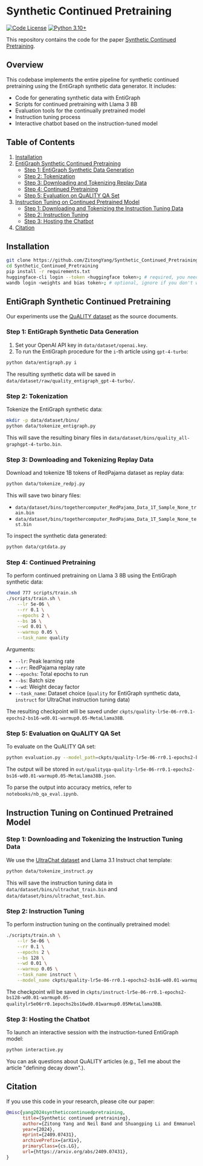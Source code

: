 # Synthetic Continued Pretraining

[![Code License](https://img.shields.io/badge/Code%20License-Apache_2.0-green.svg)](https://github.com/ZitongYang/Synthetic_Continued_Pretraining/blob/main/LICENSE)
[![Python 3.10+](https://img.shields.io/badge/python-3.10+-blue.svg)](https://www.python.org/downloads/release/python-310/)

This repository contains the code for the paper [Synthetic Continued Pretraining](https://arxiv.org/pdf/2409.07431).

## Overview

This codebase implements the entire pipeline for synthetic continued pretraining using the EntiGraph synthetic data generator. It includes:

- Code for generating synthetic data with EntiGraph
- Scripts for continued pretraining with Llama 3 8B
- Evaluation tools for the continually pretrained model
- Instruction tuning process
- Interactive chatbot based on the instruction-tuned model

## Table of Contents

1. [Installation](#installation)
2. [EntiGraph Synthetic Continued Pretraining](#entigraph-synthetic-continued-pretraining)
   - [Step 1: EntiGraph Synthetic Data Generation](#step-1-entigraph-synthetic-data-generation)
   - [Step 2: Tokenization](#step-2-tokenization)
   - [Step 3: Downloading and Tokenizing Replay Data](#step-3-downloading-and-tokenizing-replay-data)
   - [Step 4: Continued Pretraining](#step-4-continued-pretraining)
   - [Step 5: Evaluation on QuALITY QA Set](#step-5-evaluation-on-quality-qa-set)
3. [Instruction Tuning on Continued Pretrained Model](#instruction-tuning-on-continued-pretrained-model)
   - [Step 1: Downloading and Tokenizing the Instruction Tuning Data](#step-1-downloading-and-tokenizing-the-instruction-tuning-data)
   - [Step 2: Instruction Tuning](#step-2-instruction-tuning)
   - [Step 3: Hosting the Chatbot](#step-3-hosting-the-chatbot)
4. [Citation](#citation)

## Installation

```bash
git clone https://github.com/ZitongYang/Synthetic_Continued_Pretraining.git
cd Synthetic_Continued_Pretraining
pip install -r requirements.txt
huggingface-cli login --token <huggingface token>; # required, you need this to access Llama 3 pretrained weights
wandb login <weights and bias token>; # optional, ignore if you don't want to log your training process
```

## EntiGraph Synthetic Continued Pretraining

Our experiments use the [QuALITY dataset](https://arxiv.org/abs/2112.08608) as the source documents.

### Step 1: EntiGraph Synthetic Data Generation

1. Set your OpenAI API key in `data/dataset/openai.key`.
2. To run the EntiGraph procedure for the `i`-th article using `gpt-4-turbo`:

```bash
python data/entigraph.py i
```

The resulting synthetic data will be saved in `data/dataset/raw/quality_entigraph_gpt-4-turbo/`.

### Step 2: Tokenization

Tokenize the EntiGraph synthetic data:

```bash
mkdir -p data/dataset/bins/
python data/tokenize_entigraph.py
```

This will save the resulting binary files in `data/dataset/bins/quality_all-graphgpt-4-turbo.bin`.

### Step 3: Downloading and Tokenizing Replay Data

Download and tokenize 1B tokens of RedPajama dataset as replay data:

```bash
python data/tokenize_redpj.py
```

This will save two binary files:
- `data/dataset/bins/togethercomputer_RedPajama_Data_1T_Sample_None_train.bin`
- `data/dataset/bins/togethercomputer_RedPajama_Data_1T_Sample_None_test.bin`

To inspect the synthetic data generated:

```bash
python data/cptdata.py
```

### Step 4: Continued Pretraining

To perform continued pretraining on Llama 3 8B using the EntiGraph synthetic data:

```bash
chmod 777 scripts/train.sh
./scripts/train.sh \
    --lr 5e-06 \
    --rr 0.1 \
    --epochs 2 \
    --bs 16 \
    --wd 0.01 \
    --warmup 0.05 \
    --task_name quality
```

Arguments:
- `--lr`: Peak learning rate
- `--rr`: RedPajama replay rate
- `--epochs`: Total epochs to run
- `--bs`: Batch size
- `--wd`: Weight decay factor
- `--task_name`: Dataset choice (`quality` for EntiGraph synthetic data, `instruct` for UltraChat instruction tuning data)

The resulting checkpoint will be saved under `ckpts/quality-lr5e-06-rr0.1-epochs2-bs16-wd0.01-warmup0.05-MetaLlama38B`.

### Step 5: Evaluation on QuALITY QA Set

To evaluate on the QuALITY QA set:

```bash
python evaluation.py --model_path=ckpts/quality-lr5e-06-rr0.1-epochs2-bs16-wd0.01-warmup0.05-MetaLlama38B
```

The output will be stored in `out/qualityqa-quality-lr5e-06-rr0.1-epochs2-bs16-wd0.01-warmup0.05-MetaLlama38B.json`.

To parse the output into accuracy metrics, refer to `notebooks/nb_qa_eval.ipynb`.

## Instruction Tuning on Continued Pretrained Model

### Step 1: Downloading and Tokenizing the Instruction Tuning Data

We use the [UltraChat dataset](https://huggingface.co/datasets/HuggingFaceH4/ultrachat_200k) and Llama 3.1 Instruct chat template:

```bash
python data/tokenize_instruct.py
```

This will save the instruction tuning data in `data/dataset/bins/ultrachat_train.bin` and `data/dataset/bins/ultrachat_test.bin`.

### Step 2: Instruction Tuning

To perform instruction tuning on the continually pretrained model:

```bash
./scripts/train.sh \
    --lr 5e-06 \
    --rr 0.1 \
    --epochs 2 \
    --bs 128 \
    --wd 0.01 \
    --warmup 0.05 \
    --task_name instruct \
    --model_name ckpts/quality-lr5e-06-rr0.1-epochs2-bs16-wd0.01-warmup0.05-MetaLlama38B
```

The checkpoint will be saved in `ckpts/instruct-lr5e-06-rr0.1-epochs2-bs128-wd0.01-warmup0.05-qualitylr5e06rr0.1epochs2bs16wd0.01warmup0.05MetaLlama38B`.

### Step 3: Hosting the Chatbot

To launch an interactive session with the instruction-tuned EntiGraph model:

```bash
python interactive.py
```

You can ask questions about QuALITY articles (e.g., Tell me about the article "defining decay down".).

## Citation

If you use this code in your research, please cite our paper:

```bibtex
@misc{yang2024syntheticcontinuedpretraining,
      title={Synthetic continued pretraining}, 
      author={Zitong Yang and Neil Band and Shuangping Li and Emmanuel Candès and Tatsunori Hashimoto},
      year={2024},
      eprint={2409.07431},
      archivePrefix={arXiv},
      primaryClass={cs.LG},
      url={https://arxiv.org/abs/2409.07431}, 
}
```